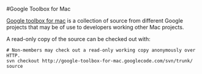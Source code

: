 #Google Toolbox for Mac

[Google toolbox for mac](http://code.google.com/p/google-toolbox-for-mac/) is a collection of source from different Google projects that may be of use to developers working other Mac projects.

A read-only copy of the source can be checked out with:

	# Non-members may check out a read-only working copy anonymously over HTTP.
	svn checkout http://google-toolbox-for-mac.googlecode.com/svn/trunk/ source

